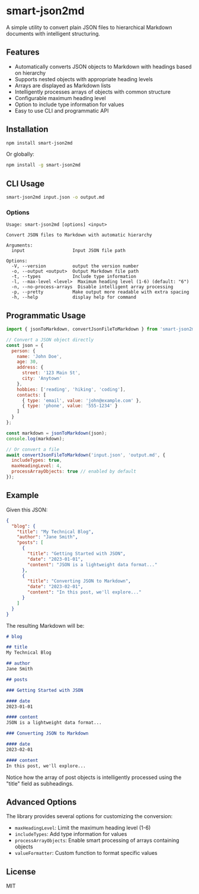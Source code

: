 # smart-json2md

A simple utility to convert plain JSON files to hierarchical Markdown documents with intelligent structuring.

## Features

- Automatically converts JSON objects to Markdown with headings based on hierarchy
- Supports nested objects with appropriate heading levels
- Arrays are displayed as Markdown lists
- Intelligently processes arrays of objects with common structure
- Configurable maximum heading level
- Option to include type information for values
- Easy to use CLI and programmatic API

## Installation

```bash
npm install smart-json2md
```

Or globally:

```bash
npm install -g smart-json2md
```

## CLI Usage

```bash
smart-json2md input.json -o output.md
```

### Options

```
Usage: smart-json2md [options] <input>

Convert JSON files to Markdown with automatic hierarchy

Arguments:
  input                  Input JSON file path

Options:
  -V, --version          output the version number
  -o, --output <output>  Output Markdown file path
  -t, --types            Include type information
  -l, --max-level <level>  Maximum heading level (1-6) (default: "6")
  -n, --no-process-arrays  Disable intelligent array processing
  -p, --pretty           Make output more readable with extra spacing
  -h, --help             display help for command
```

## Programmatic Usage

```javascript
import { jsonToMarkdown, convertJsonFileToMarkdown } from 'smart-json2md';

// Convert a JSON object directly
const json = {
  person: {
    name: 'John Doe',
    age: 30,
    address: {
      street: '123 Main St',
      city: 'Anytown'
    },
    hobbies: ['reading', 'hiking', 'coding'],
    contacts: [
      { type: 'email', value: 'john@example.com' },
      { type: 'phone', value: '555-1234' }
    ]
  }
};

const markdown = jsonToMarkdown(json);
console.log(markdown);

// Or convert a file
await convertJsonFileToMarkdown('input.json', 'output.md', {
  includeTypes: true,
  maxHeadingLevel: 4,
  processArrayObjects: true // enabled by default
});
```

## Example

Given this JSON:

```json
{
  "blog": {
    "title": "My Technical Blog",
    "author": "Jane Smith",
    "posts": [
      {
        "title": "Getting Started with JSON",
        "date": "2023-01-01",
        "content": "JSON is a lightweight data format..."
      },
      {
        "title": "Converting JSON to Markdown",
        "date": "2023-02-01",
        "content": "In this post, we'll explore..."
      }
    ]
  }
}
```

The resulting Markdown will be:

```markdown
# blog

## title
My Technical Blog

## author
Jane Smith

## posts

### Getting Started with JSON

#### date
2023-01-01

#### content
JSON is a lightweight data format...

### Converting JSON to Markdown

#### date
2023-02-01

#### content
In this post, we'll explore...
```

Notice how the array of post objects is intelligently processed using the "title" field as subheadings.

## Advanced Options

The library provides several options for customizing the conversion:

- `maxHeadingLevel`: Limit the maximum heading level (1-6)
- `includeTypes`: Add type information for values
- `processArrayObjects`: Enable smart processing of arrays containing objects
- `valueFormatter`: Custom function to format specific values

## License

MIT 